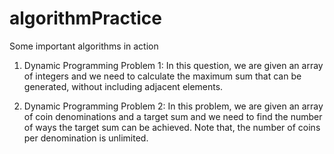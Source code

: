 # algorithmPractice
Some important algorithms in action

1. Dynamic Programming Problem 1:
In this question, we are given an array of integers and we need to calculate the maximum sum that can be generated, without including adjacent elements.

2. Dynamic Programming Problem 2: 
In this problem, we are given an array of coin denominations and a target sum and we need to find the number of ways the target sum can be achieved.
Note that, the number of coins per denomination is unlimited.
